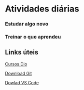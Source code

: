 # Atividades diárias

### Estudar algo novo

### Treinar o que aprendeu



## Links úteis

[Cursos Dio](https://web.dio.me/home)

[Download Git](https://git-scm.com/download/win)

[Dowlad VS Code](https://code.visualstudio.com/download)